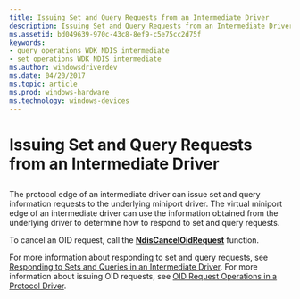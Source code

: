 ```yaml
---
title: Issuing Set and Query Requests from an Intermediate Driver
description: Issuing Set and Query Requests from an Intermediate Driver
ms.assetid: bd049639-970c-43c8-8ef9-c5e75cc2d75f
keywords:
- query operations WDK NDIS intermediate
- set operations WDK NDIS intermediate
ms.author: windowsdriverdev
ms.date: 04/20/2017
ms.topic: article
ms.prod: windows-hardware
ms.technology: windows-devices
---
```


# Issuing Set and Query Requests from an Intermediate Driver


## <a href="" id="ddk-issuing-set-and-query-requests-from-an-intermediate-driver-ng"></a>


The protocol edge of an intermediate driver can issue set and query information requests to the underlying miniport driver. The virtual miniport edge of an intermediate driver can use the information obtained from the underlying driver to determine how to respond to set and query requests.

To cancel an OID request, call the [**NdisCancelOidRequest**](https://msdn.microsoft.com/library/windows/hardware/ff561622) function.

For more information about responding to set and query requests, see [Responding to Sets and Queries in an Intermediate Driver](responding-to-sets-and-queries-in-an-intermediate-driver.md). For more information about issuing OID requests, see [OID Request Operations in a Protocol Driver](oid-request-operations-in-a-protocol-driver.md).

 

 





